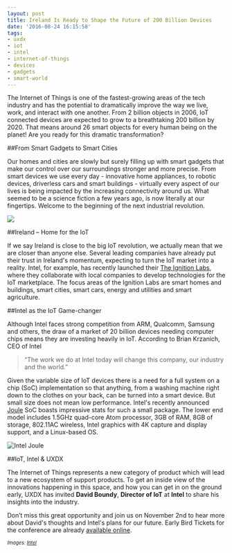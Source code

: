 ```yaml
---
layout: post
title: Ireland Is Ready to Shape the Future of 200 Billion Devices
date: '2016-08-24 16:15:58'
tags:
- uxdx
- iot
- intel
- internet-of-things
- devices
- gadgets
- smart-world
---
```


The Internet of Things is one of the fastest-growing areas of the tech industry and has the potential to dramatically improve the way we live, work, and interact with one another. From 2 billion objects in 2006, IoT connected devices are expected to grow to a breathtaking 200 billion by 2020. That means around 26 smart objects for every human being on the planet! Are you ready for this dramatic transformation?

##From Smart Gadgets to Smart Cities

Our homes and cities are slowly but surely filling up with smart gadgets that make our control over our surroundings stronger and more precise. From smart devices we use every day - innovative home appliances, to robotic devices, driverless cars and smart buildings - virtually every aspect of our lives is being impacted by the increasing connectivity around us. What seemed to be a science fiction a few years ago, is now literally at our fingertips.  Welcome to the beginning of the next industrial revolution.

![](/content/images/2016/08/intel01.png)

##Ireland – Home for the IoT

If we say Ireland is close to the big IoT revolution, we actually mean that we are closer than anyone else. Several leading companies have already put their trust in Ireland's momentum, expecting to turn the IoT market into a reality. Intel, for example, has recently launched their [The Ignition Labs](http://www.intel.ie/content/www/ie/en/internet-of-things/iot-ignition-labs.html), where they collaborate with local companies to develop technologies for the IoT marketplace. The focus areas of the Ignition Labs are smart homes and buildings, smart cities, smart cars, energy and utilities and smart agriculture.



##Intel as the IoT Game-changer

Although Intel faces strong competition from ARM, Qualcomm, Samsung and others, the draw of a market of 20 billion devices needing computer chips means they are investing heavily in IoT. According to Brian Krzanich, CEO of Intel
>“The work we do at Intel today will change this company, our industry and the world.” 

Given the variable size of IoT devices there is a need for a full system on a chip (SoC) implementation so that anything, from a washing machine right down to the clothes on your back, can be turned into a smart device. But small size does not mean low performance. Intel's recently announced [Joule](https://newsroom.intel.com/chip-shots/make-amazing-things-happen-iot-entrepreneurship-intel-joule/) SoC boasts impressive stats for such a small package. The lower end model includes 1.5GHz quad-core Atom processor, 3GB of RAM, 8GB of storage, 802.11AC wireless, Intel graphics with 4K capture and display support, and a Linux-based OS.

![Intel Joule](/content/images/2016/08/Joule.jpg)


##IoT, Intel & UXDX

The Internet of Things represents a new category of product which will lead to a new ecosystem of support products. To get an inside view of the innovations happening in this space, and how you can get in on the ground early, UXDX  has invited **David Boundy**, **Director of IoT** at **Intel** to share his insights into the industry. 

Don’t miss this great opportunity and join us on November 2nd to hear more about David's thoughts and Intel's plans for our future. Early Bird Tickets for the conference are already [available online](https://uxdxconf.com/#/tickets).

*<span style="font-size: 0.8em;">Images: [Intel](http://www.intel.ie/content/www/ie/en/internet-of-things/overview.html)</span>*